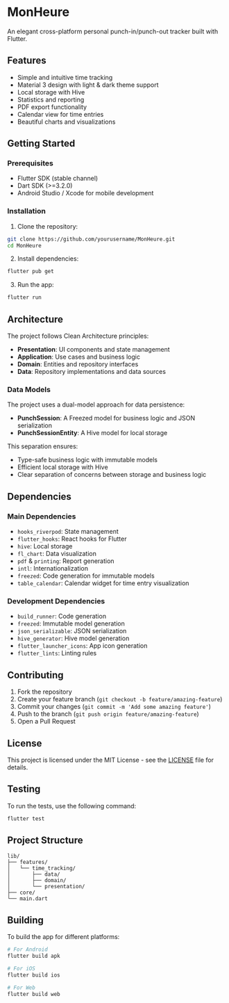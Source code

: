 # MonHeure

An elegant cross-platform personal punch-in/punch-out tracker built with Flutter.

## Features

- Simple and intuitive time tracking
- Material 3 design with light & dark theme support
- Local storage with Hive
- Statistics and reporting
- PDF export functionality
- Calendar view for time entries
- Beautiful charts and visualizations

## Getting Started

### Prerequisites

- Flutter SDK (stable channel)
- Dart SDK (>=3.2.0)
- Android Studio / Xcode for mobile development

### Installation

1. Clone the repository:
```bash
git clone https://github.com/yourusername/MonHeure.git
cd MonHeure
```

2. Install dependencies:
```bash
flutter pub get
```

3. Run the app:
```bash
flutter run
```

## Architecture

The project follows Clean Architecture principles:

- **Presentation**: UI components and state management
- **Application**: Use cases and business logic
- **Domain**: Entities and repository interfaces
- **Data**: Repository implementations and data sources

### Data Models

The project uses a dual-model approach for data persistence:

- **PunchSession**: A Freezed model for business logic and JSON serialization
- **PunchSessionEntity**: A Hive model for local storage

This separation ensures:
- Type-safe business logic with immutable models
- Efficient local storage with Hive
- Clear separation of concerns between storage and business logic

## Dependencies

### Main Dependencies
- `hooks_riverpod`: State management
- `flutter_hooks`: React hooks for Flutter
- `hive`: Local storage
- `fl_chart`: Data visualization
- `pdf` & `printing`: Report generation
- `intl`: Internationalization
- `freezed`: Code generation for immutable models
- `table_calendar`: Calendar widget for time entry visualization

### Development Dependencies
- `build_runner`: Code generation
- `freezed`: Immutable model generation
- `json_serializable`: JSON serialization
- `hive_generator`: Hive model generation
- `flutter_launcher_icons`: App icon generation
- `flutter_lints`: Linting rules

## Contributing

1. Fork the repository
2. Create your feature branch (`git checkout -b feature/amazing-feature`)
3. Commit your changes (`git commit -m 'Add some amazing feature'`)
4. Push to the branch (`git push origin feature/amazing-feature`)
5. Open a Pull Request

## License

This project is licensed under the MIT License - see the [LICENSE](LICENSE) file for details. 

## Testing

To run the tests, use the following command:
```bash
flutter test
```

## Project Structure

```
lib/
├── features/
│   └── time_tracking/
│       ├── data/
│       ├── domain/
│       └── presentation/
├── core/
└── main.dart
```

## Building

To build the app for different platforms:

```bash
# For Android
flutter build apk

# For iOS
flutter build ios

# For Web
flutter build web
``` 